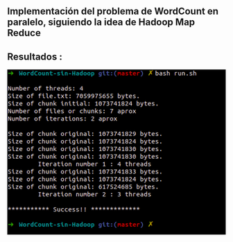 ## Implementación del problema de WordCount en paralelo, siguiendo la idea de Hadoop Map Reduce

## Resultados :

![Resultados](testing.png?raw=true)
